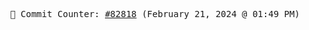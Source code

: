 <p align="center">
    <samp>
        📮 Commit Counter: <a href="https://github.com/Javascript-void0/Javascript-void0/commits/main">#82818</a> (February 21, 2024 @ 01:49 PM)
    </samp>
</p>